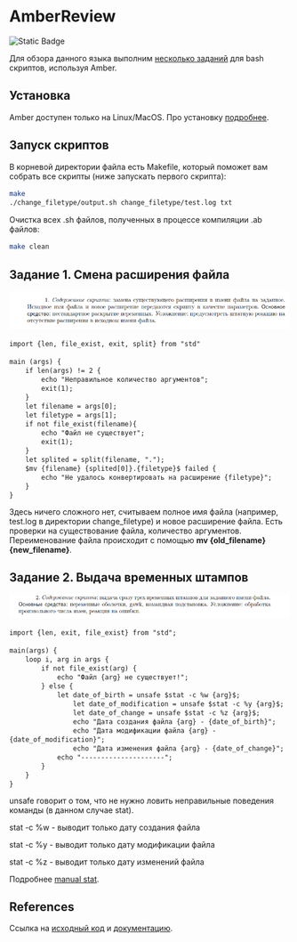 # AmberReview

![Static Badge](https://img.shields.io/badge/Amber-blue)

Для обзора данного языка выполним [несколько заданий](http://www.astro.spbu.ru/sites/default/files/training_problems.pdf) для bash скриптов, используя Amber.

## Установка

Amber доступен только на Linux/MacOS. Про установку [подробнее](https://docs.amber-lang.com/getting_started/installation).

## Запуск скриптов

В корневой директории файла есть Makefile, который поможет вам собрать все скрипты (ниже запускать первого скрипта):

```bash
make
./change_filetype/output.sh change_filetype/test.log txt
```

Очистка всех .sh файлов, полученных в процессе компиляции .ab файлов:

```bash
make clean
```

## Задание 1. Смена расширения файла

![change-filetype-task](./images/change_filetype_task.png)

```Amber
import {len, file_exist, exit, split} from "std"

main (args) {
	if len(args) != 2 {
		echo "Неправильное количество аргументов";
		exit(1);
	}
	let filename = args[0];
	let filetype = args[1];
	if not file_exist(filename){
		echo "Файл не существует";
		exit(1);
	}
	let splited = split(filename, ".");
	$mv {filename} {splited[0]}.{filetype}$ failed {
		echo "Не удалось конвертировать на расширение {filetype}";
	}	
}
```

Здесь ничего сложного нет, считываем полное имя файла (например, test.log в директории change_filetype) и новое расширение файла. Есть проверки на существование файла, количество аргументов. Переименование файла происходит с помощью **mv {old_filename} {new_filename}**.

## Задание 2. Выдача временных штампов

![files-timestamps](./images/files-timestamps.png)

```Amber
import {len, exit, file_exist} from "std";

main(args) {
	loop i, arg in args {
		if not file_exist(arg) {
			echo "Файл {arg} не существует!";
		} else {
			let date_of_birth = unsafe $stat -c %w {arg}$;
        		let date_of_modification = unsafe $stat -c %y {arg}$;
        		let date_of_change = unsafe $stat -c %z {arg}$;
        		echo "Дата создания файла {arg} - {date_of_birth}";
        		echo "Дата модификации файла {arg} - {date_of_modification}";
        		echo "Дата изменения файла {arg} - {date_of_change}";
			echo "---------------------";
		}
	}
}
```

unsafe говорит о том, что не нужно ловить неправильные поведения команды (в данном случае stat).

stat -c %w - выводит только дату создания файла

stat -c %y - выводит только дату модификации файла

stat -c %z - выводит только дату изменений файла

Подробнее [manual stat](https://man7.org/linux/man-pages/man1/stat.1.html).

## References

Ссылка на [исходный код](https://github.com/Ph0enixKM/Amber) и [документацию](https://docs.amber-lang.com).
